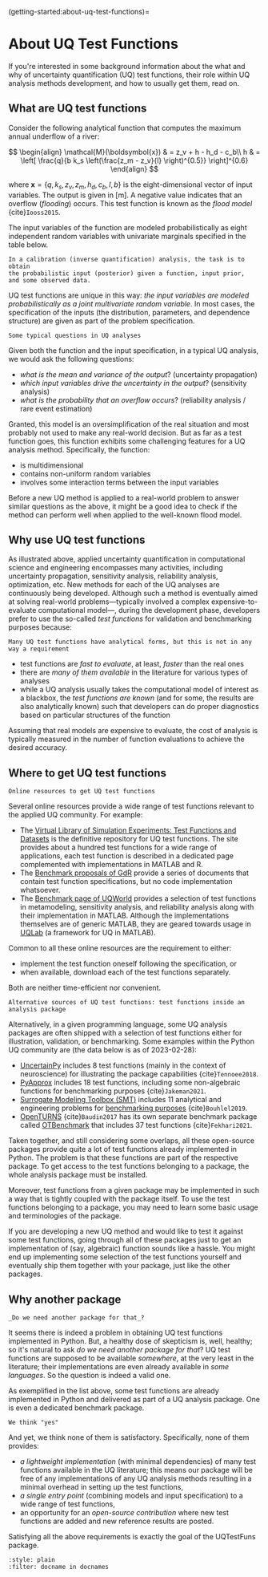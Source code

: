 (getting-started:about-uq-test-functions)=
# About UQ Test Functions

If you're interested in some background information about the what and why of uncertainty quantification (UQ) test functions,
their role within UQ analysis methods development, and how to usually get them, read on.

## What are UQ test functions

Consider the following analytical function that computes the maximum annual underflow of a river:

$$
\begin{align}
	\mathcal{M}(\boldsymbol{x}) & = z_v + h - h_d - c_b\\
	h & = \left[ \frac{q}{b k_s \left(\frac{z_m - z_v}{l} \right)^{0.5}} \right]^{0.6}
\end{align}
$$

where $\boldsymbol{x} = \{ q, k_s, z_v, z_m, h_d, c_b, l, b \}$ is the eight-dimensional vector of input variables. 
The output is given in $[\mathrm{m}]$.
A negative value indicates that an overflow (_flooding_) occurs.
This test function is known as the _flood model_ {cite}`Iooss2015`.

The input variables of the function are modeled probabilistically as eight independent random variables with univariate marginals specified
in the table below.



```{margin}
In a calibration (inverse quantification) analysis, the task is to obtain
the probabilistic input (posterior) given a function, input prior,
and some observed data.
```

UQ test functions are unique in this way: _the input variables are modeled probabilistically  as a joint multivariate random variable_.
In most cases, the specification of the inputs (the distribution, parameters, and dependence structure) are given as part of the problem specification.

```{margin}
Some typical questions in UQ analyses
```

Given both the function and the input specification, in a typical UQ analysis, we would ask the following questions:

- _what is the mean and variance of the output_? (uncertainty propagation)
- _which input variables drive the uncertainty in the output_? (sensitivity analysis)
- _what is the probability that an overflow occurs_? (reliability analysis / rare event estimation) 

Granted, this model is an oversimplification of the real situation and most probably not used to make any real-world decision.
But as far as a test function goes, this function exhibits some challenging features for a UQ analysis method.
Specifically, the function:

- is multidimensional
- contains non-uniform random variables
- involves some interaction terms between the input variables

Before a new UQ method is applied to a real-world problem to answer similar questions as the above,
it might be a good idea to check if the method can perform well when applied to the well-known flood model.

## Why use UQ test functions

As illustrated above, applied uncertainty quantification in computational
science and engineering encompasses many activities,
including uncertainty propagation, sensitivity analysis, reliability analysis,
optimization, etc.
New methods for each of the UQ analyses are continuously being developed.
Although such a method is eventually aimed at solving
real-world problems&mdash;typically involved a complex expensive-to-evaluate computational model&mdash;,
during the development phase,
developers prefer to use the so-called _test functions_
for validation and benchmarking purposes because:

```{margin}
Many UQ test functions have analytical forms, but this is not in any way a requirement
```

- test functions are _fast to evaluate_, at least, _faster_ than the real ones
- there are _many of them available_ in the literature
  for various types of analyses
- while a UQ analysis usually takes the computational model of interest as a blackbox,
  the _test functions are known_
  (and for some, the results are also analytically known)
  such that developers can do proper diagnostics based on particular structures 
  of the function

Assuming that real models are expensive to evaluate,
the cost of analysis is typically measured in the number of function evaluations
to achieve the desired accuracy.

## Where to get UQ test functions

```{margin}
Online resources to get UQ test functions
```

Several online resources provide a wide range of test functions relevant
to the applied UQ community.
For example:

- The [Virtual Library of Simulation Experiments: Test Functions and Datasets](https://www.sfu.ca/~ssurjano/index.html)
  is the definitive repository for UQ test functions.
  The site provides about a hundred test functions for a wide range of applications,
  each test function is described in a dedicated page complemented with implementations in MATLAB and R.
- The [Benchmark proposals of GdR](https://www.gdr-mascotnum.fr/benchmarks.html)
  provide a series of documents that contain test function specifications,
  but no code implementation whatsoever.
- The [Benchmark page of UQWorld](https://uqworld.org/c/uq-with-uqlab/benchmarks)
  provides a selection of test functions in metamodeling, sensitivity analysis,
  and reliability analysis along with their implementation in MATLAB.
  Although the implementations themselves are of generic MATLAB,
  they are geared towards usage in [UQLab](https://uqlab.com)
  (a framework for UQ in MATLAB).

Common to all these online resources are the requirement to either:

- implement the test function oneself following the specification, or
- when available, download each of the test functions separately.

Both are neither time-efficient nor convenient.

```{margin}
Alternative sources of UQ test functions: test functions inside an analysis package
```

Alternatively, in a given programming language,
some UQ analysis packages are often shipped with a selection of test functions
either for illustration, validation, or benchmarking.
Some examples within the Python UQ community are
(the data below is as of 2023-02-28):

- [UncertainPy](https://github.com/simetenn/uncertainpy)
  includes 8 test functions (mainly in the context of neuroscience)
  for illustrating the package capabilities {cite}`Tennoee2018`.
- [PyApprox](https://github.com/sandialabs/pyapprox) includes 18 test functions,
  including some non-algebraic functions for benchmarking purposes {cite}`Jakeman2021`.
- [Surrogate Modeling Toolbox (SMT)](https://github.com/SMTorg/smt) includes
  11 analytical and engineering problems
  for [benchmarking purposes](https://smt.readthedocs.io/en/stable/_src_docs/problems.html)
  {cite}`Bouhlel2019`.
- [OpenTURNS](https://github.com/openturns/openturns) {cite}`Baudin2017` has
  its own separate benchmark package called 
  [OTBenchmark](https://github.com/mbaudin47/otbenchmark)
  that includes 37 test functions {cite}`Fekhari2021`.

Taken together, and still considering some overlaps,
all these open-source packages provide quite a lot of test functions
already implemented in Python.
The problem is that these functions are part of the respective package.
To get access to the test functions belonging to a package,
the whole analysis package must be installed.

Moreover, test functions from a given package may be implemented in such a way
that is tightly coupled with the package itself.
To use the test functions belonging to a package,
you may need to learn some basic usage and terminologies of the package. 

If you are developing a new UQ method and would like to test it against some test functions,
going through all of these packages just to get an implementation of (say, algebraic) function
sounds like a hassle.
You might end up implementing some selection of the test functions yourself
and eventually ship them together with your package,
just like the other packages.

## Why another package

```{margin}
_Do we need another package for that_?
```

It seems there is indeed a problem in obtaining UQ test functions implemented in Python.
But, a healthy dose of skepticism is, well, healthy;
so it's natural to ask _do we need another package for that_?
UQ test functions are supposed to be available _somewhere_, at the very least in the literature; 
their implementations are even already available in _some languages_.
So the question is indeed a valid one.

As exemplified in the list above,
some test functions are already implemented in Python
and delivered as part of a UQ analysis package.
One is even a dedicated benchmark package.

```{margin}
We think "yes"
```

And yet, we think none of them is satisfactory.
Specifically, none of them provides:

- _a lightweight implementation_ (with minimal dependencies)
  of many test functions available in the UQ literature;
  this means our package will be free of any implementations
  of any UQ analysis methods resulting in a minimal overhead
  in setting up the test functions,
- _a single entry point_ (combining models and input specification)
  to a wide range of test functions,
- an opportunity for an _open-source contribution_ where new test functions are
  added and new reference results are posted.

Satisfying all the above requirements is exactly the goal
of the UQTestFuns package.

```{bibliography}
:style: plain
:filter: docname in docnames
```
